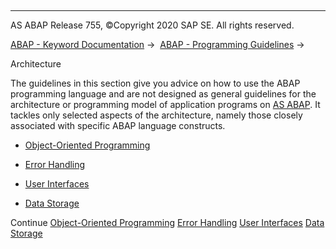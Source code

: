   

* * *

AS ABAP Release 755, ©Copyright 2020 SAP SE. All rights reserved.

[ABAP - Keyword Documentation](javascript:call_link\('abenabap.htm'\)) →  [ABAP - Programming Guidelines](javascript:call_link\('abenabap_pgl.htm'\)) → 

Architecture

The guidelines in this section give you advice on how to use the ABAP programming language and are not designed as general guidelines for the architecture or programming model of application programs on [AS ABAP](javascript:call_link\('abenas_abap_glosry.htm'\) "Glossary Entry"). It tackles only selected aspects of the architecture, namely those closely associated with specific ABAP language constructs.

-   [Object-Oriented Programming](javascript:call_link\('abenobj_oriented_guidl.htm'\) "Guideline")

-   [Error Handling](javascript:call_link\('abenerror_handling_guidl.htm'\) "Guideline")

-   [User Interfaces](javascript:call_link\('abenuser_interfaces_guidl.htm'\) "Guideline")

-   [Data Storage](javascript:call_link\('abendata_storage_guidl.htm'\) "Guideline")

Continue
[Object-Oriented Programming](javascript:call_link\('abenobj_oriented_guidl.htm'\))
[Error Handling](javascript:call_link\('abenerror_handling_guidl.htm'\))
[User Interfaces](javascript:call_link\('abenuser_interfaces_guidl.htm'\))
[Data Storage](javascript:call_link\('abendata_storage_guidl.htm'\))